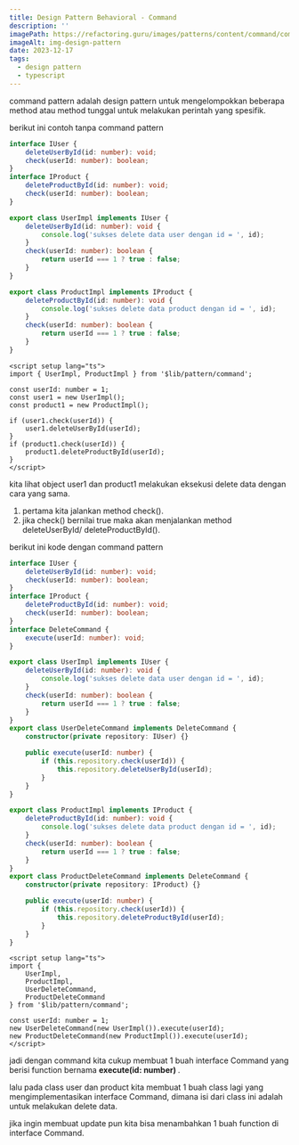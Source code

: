 ```yaml
---
title: Design Pattern Behavioral - Command
description: ''
imagePath: https://refactoring.guru/images/patterns/content/command/command-en-2x.png
imageAlt: img-design-pattern
date: 2023-12-17
tags:
  - design pattern
  - typescript
---
```


command pattern adalah design pattern untuk mengelompokkan beberapa method atau method tunggal untuk melakukan perintah yang spesifik.

berikut ini contoh tanpa command pattern

```ts title="command.ts"
interface IUser {
	deleteUserById(id: number): void;
	check(userId: number): boolean;
}
interface IProduct {
	deleteProductById(id: number): void;
	check(userId: number): boolean;
}

export class UserImpl implements IUser {
	deleteUserById(id: number): void {
		console.log('sukses delete data user dengan id = ', id);
	}
	check(userId: number): boolean {
		return userId === 1 ? true : false;
	}
}

export class ProductImpl implements IProduct {
	deleteProductById(id: number): void {
		console.log('sukses delete data product dengan id = ', id);
	}
	check(userId: number): boolean {
		return userId === 1 ? true : false;
	}
}
```

```vue title="index.vue"
<script setup lang="ts">
import { UserImpl, ProductImpl } from '$lib/pattern/command';

const userId: number = 1;
const user1 = new UserImpl();
const product1 = new ProductImpl();

if (user1.check(userId)) {
	user1.deleteUserById(userId);
}
if (product1.check(userId)) {
	product1.deleteProductById(userId);
}
</script>
```

kita lihat object user1 dan product1 melakukan eksekusi delete data dengan cara yang sama.

1. pertama kita jalankan method check().
2. jika check() bernilai true maka akan menjalankan method deleteUserById/ deleteProductById().

berikut ini kode dengan command pattern

```ts title="command.ts" {9-11, 21-29, 39-47}
interface IUser {
	deleteUserById(id: number): void;
	check(userId: number): boolean;
}
interface IProduct {
	deleteProductById(id: number): void;
	check(userId: number): boolean;
}
interface DeleteCommand {
	execute(userId: number): void;
}

export class UserImpl implements IUser {
	deleteUserById(id: number): void {
		console.log('sukses delete data user dengan id = ', id);
	}
	check(userId: number): boolean {
		return userId === 1 ? true : false;
	}
}
export class UserDeleteCommand implements DeleteCommand {
	constructor(private repository: IUser) {}

	public execute(userId: number) {
		if (this.repository.check(userId)) {
			this.repository.deleteUserById(userId);
		}
	}
}

export class ProductImpl implements IProduct {
	deleteProductById(id: number): void {
		console.log('sukses delete data product dengan id = ', id);
	}
	check(userId: number): boolean {
		return userId === 1 ? true : false;
	}
}
export class ProductDeleteCommand implements DeleteCommand {
	constructor(private repository: IProduct) {}

	public execute(userId: number) {
		if (this.repository.check(userId)) {
			this.repository.deleteProductById(userId);
		}
	}
}
```

```vue title="index.vue" {4-5, 10-11}
<script setup lang="ts">
import {
	UserImpl,
	ProductImpl,
	UserDeleteCommand,
	ProductDeleteCommand
} from '$lib/pattern/command';

const userId: number = 1;
new UserDeleteCommand(new UserImpl()).execute(userId);
new ProductDeleteCommand(new ProductImpl()).execute(userId);
</script>
```

jadi dengan command kita cukup membuat 1 buah interface Command yang berisi function bernama
<b> execute(id: number) </b>.

lalu pada class user dan product kita membuat 1 buah class lagi yang mengimplementasikan interface Command, dimana isi dari class ini adalah untuk melakukan delete data.

jika ingin membuat update pun kita bisa menambahkan 1 buah function di interface Command.
